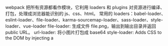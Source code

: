 webpack 把所有资源都看作模块，它利用 loaders 和 plugins 对资源进行编译、打包，处理成浏览器能识别的 js、css、html。
常用的 loaders：babel-loader、eslint-loader、file-loader、karma-sourcemap-loader、sass-loader、style-loader、vue-loader
file-loader: 生成文件 file.png，输出到输出目录并返回 public URL。
url-loader: 将小图片打包成 base64
style-loader: Adds CSS to the DOM by injecting a <style> tag
css-loader: 用于解释@import 和 url()，并通过import后进行解析，通常和style-loader结合使用
raw-loader: A loader for webpack that lets you import files as a string.
常用的 plugins：InlineChunkHtmlPlugin、HtmlWebpackPlugin、TerserPlugin、MiniCssExtractPlugin、OptimizeCSSAssetsPlugin、PnpWebpackPlugin、HotModuleReplacementPlugin
HtmlWebpackPlugin: 为html文件中引入的外部资源如script、link动态添加每次compile后的hash;可以生成创建html入口文件，比如单页面可以生成一个html文件入口，配置N个html-webpack-plugin可以生成N个页面入口
TerserPlugin: 是一个使用 terser 压缩js的webpack 插件。

一、webpack打包文件体积过大？（最终打包为一个js文件）
1.异步加载模块
2.提取第三方库
3.代码压缩
4.去除不必要的插件

如何优化webpack构建的性能
1、减少代码体积 
    a.使用 optimization.splitChunks 提取多个chunk之间的通用模块，减少总体代码体积（webpack 4用两个新的配置选项(optimization.splitChunks and optimization.runtimeChunk)替代了CommonsChunkPlugin。）
    b.把部分依赖转移到CDN上，避免每次编译过程都由Webpack处理
    c.对一些组件库采用按需加载，避免无用的代码
2、减少目录检索范围：在使用loader的时候，通过制定exclude和include选项，减少loader遍历的目录范围，从而加快webpack编译速度
3、减少检索路经：resolve.alias可以配置webpack模块解析的别名，对于比较深的解析路经，可以对其配置alias

webpack 配置 cdn：
https://www.jianshu.com/p/a4801504a225
通过 publicPath 参数设置存放静态资源的CDN目录URL，用对应的线上地址替换原来的相对地址

https://www.jianshu.com/p/13126440d104
externals
防止将某些import的包打包进bundle中，而是在运行时再去外部（cdn，script的方式）获取这些扩展依赖。
操作三部曲：1、html文件中引入cdn资源；2、webpack externals配置；3、文件中引用；

多页面应用，自定义函数获取某个目录下所有页面路径，作为 entry


webpack 插件开发：
webpack插件主要是使用到两个对象，compiler和compilation。
compiler:：包含了webpack环境配置，当webpack调用插件的时候，会返回一个compiler对象，提供给插件。
Compiler 对象包含了 Webpack 环境所有的的配置信息，包含 options，loaders，plugins 这些信息，这个对象在 Webpack 启动时候被实例化，它是全局唯一的，可以简单地把它理解为 Webpack 实例；

compilation：是编译过程的生命周期，这个对象可以访问所有的模块和它们的依赖。
Compilation 对象包含了当前的模块资源、编译生成资源、变化的文件等。当 Webpack 以开发模式运行时，每当检测到一个文件变化，一次新的 Compilation 将被创建。Compilation 对象也提供了很多事件回调供插件做扩展。通过 Compilation 也能读取到 Compiler 对象。

插件钩子函数：
entryOption / afterPlugins / afterResolvers / beforeRun / run / beforeCompile / compile / afterCompile / emit / afterEmit / done


class TestPlugin{
    apply(compiler){
        compiler.hooks.emit.tapAsync('TestPlugin', (compilation, callback) => {
            debugger
        });
    }
}
module.exports = TestPlugin


调试插件需要安装 Chrome devtools：
https://blog.csdn.net/neoveee/article/details/73321392
sudo npm install --global node-nightly
sudo node-nightly
然后：
1、在webpack的配置文件中加一个debugger
2、在你的package.json中添加一个新的script,
    比如："debug": "node --inspect --inspect-brk node_modules/.bin/webpack --config build/webpack.dev.conf.js"
3、npm run debug

':123456px;font-size:2px'.replace(/:(\d+)px/g,function(val){
  return ':' + parseFloat(val.substr(1)) * 2 + 'rem'
})


Tapable
const {
    SyncHook,
    SyncBailHook,
    SyncWaterfallHook,
    SyncLoopHook,
    AsyncParallelHook,
    AsyncParallelBailHook,
    AsyncSeriesHook,
    AsyncSeriesBailHook,
    AsyncSeriesWaterfallHook
} = require("tapable");

